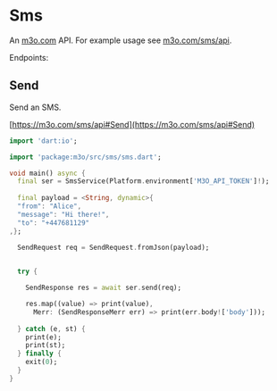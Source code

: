 # Sms

An [m3o.com](https://m3o.com) API. For example usage see [m3o.com/sms/api](https://m3o.com/sms/api).

Endpoints:

## Send

Send an SMS.


[https://m3o.com/sms/api#Send](https://m3o.com/sms/api#Send)

```dart
import 'dart:io';

import 'package:m3o/src/sms/sms.dart';

void main() async {
  final ser = SmsService(Platform.environment['M3O_API_TOKEN']!);
 
  final payload = <String, dynamic>{
  "from": "Alice",
  "message": "Hi there!",
  "to": "+447681129"
,};

  SendRequest req = SendRequest.fromJson(payload);

  
  try {

	SendResponse res = await ser.send(req);

    res.map((value) => print(value),
	  Merr: (SendResponseMerr err) => print(err.body!['body']));	
  
  } catch (e, st) {
    print(e);
	print(st);
  } finally {
    exit(0);
  }
}
```
